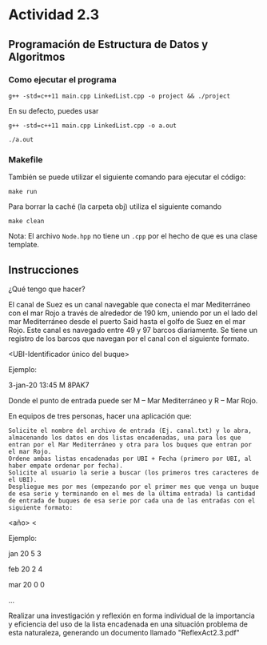 # Actividad 2.3 
## Programación de Estructura de Datos y Algoritmos 

### Como ejecutar el programa
```
g++ -std=c++11 main.cpp LinkedList.cpp -o project && ./project
```

En su defecto, puedes usar 

```
g++ -std=c++11 main.cpp LinkedList.cpp -o a.out
```
```
./a.out
```

### Makefile 

También se puede utilizar el siguiente comando para ejecutar el código: 
```
make run 
```

Para borrar la caché (la carpeta obj) utiliza el siguiente comando 
```
make clean
```


Nota: El archivo `Node.hpp` no tiene un `.cpp` por el hecho de que es una clase template.

## Instrucciones

¿Qué tengo que hacer?

El canal de Suez es un canal navegable que conecta el mar Mediterráneo con el mar Rojo a través de alrededor de 190 km, uniendo por un el lado del mar Mediterráneo desde el puerto Said hasta el golfo de Suez en el mar Rojo. Este canal es navegado entre 49 y 97 barcos diariamente. Se tiene un registro de los barcos que navegan por el canal con el siguiente formato.

<fecha> <hora> <punto-entrada> <UBI-Identificador único del buque>

Ejemplo:

3-jan-20 13:45 M 8PAK7

Donde el punto de entrada puede ser M – Mar Mediterráneo y R – Mar Rojo.

En equipos de tres personas, hacer una aplicación que:

    Solicite el nombre del archivo de entrada (Ej. canal.txt) y lo abra, almacenando los datos en dos listas encadenadas, una para los que entran por el Mar Mediterráneo y otra para los buques que entran por el mar Rojo.
    Ordene ambas listas encadenadas por UBI + Fecha (primero por UBI, al haber empate ordenar por fecha).
    Solicite al usuario la serie a buscar (los primeros tres caracteres de el UBI).
    Despliegue mes por mes (empezando por el primer mes que venga un buque de esa serie y terminando en el mes de la última entrada) la cantidad de entrada de buques de esa serie por cada una de las entradas con el siguiente formato:

<mes><año> <cant-M> <cant-R><

Ejemplo:

jan 20 5 3

feb 20 2 4

mar 20 0 0

…

Realizar una investigación y reflexión en forma individual de la importancia y eficiencia del uso de la lista encadenada en una situación problema de esta naturaleza, generando un documento llamado "ReflexAct2.3.pdf"
